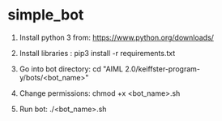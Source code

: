 # simple_bot

1) Install python 3 from:
https://www.python.org/downloads/

2) Install libraries :
pip3 install -r requirements.txt

3) Go into bot directory:
cd "AIML 2.0/keiffster-program-y/bots/<bot_name>"
4) Change permissions:
chmod +x <bot_name>.sh
5) Run bot:
./<bot_name>.sh
